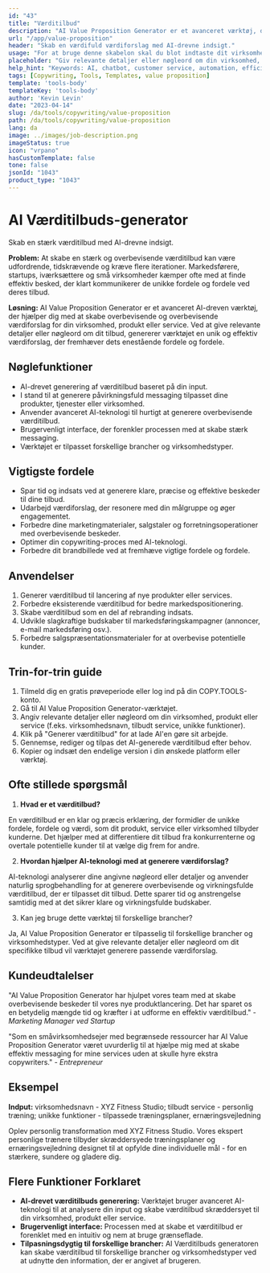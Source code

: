 ```yaml
---
id: "43"
title: "Værditilbud"
description: "AI Value Proposition Generator er et avanceret værktøj, der anvender kunstig intelligens til at skabe overbevisende og overbevisende værditilbud for din virksomhed, produkt eller service. Det hjælper dig med at spare tid og kræfter ved at generere klare, præcise og effektive beskeder, der fremhæver de unikke fordele og fordele ved det, du tilbyder."
url: "/app/value-proposition"
header: "Skab en værdifuld værdiforslag med AI-drevne indsigt."
usage: "For at bruge denne skabelon skal du blot indtaste dit virksomheds, produkts eller tjenestes navn, nøgleord eller nøglefunktioner. Dette værktøj vil derefter generere en unik og effektiv værditilbud baseret på dine input."
placeholder: "Giv relevante detaljer eller nøgleord om din virksomhed, produkt eller service, f.eks. virksomhedsnavn som 'XYZ Fitness Studio', tilbudt service som 'personlig træning' eller unikke funktioner som 'tilpassede træningsplaner', 'ernæringsvejledning', osv."
help_hint: "Keywords: AI, chatbot, customer service, automation, efficiency."
tags: [Copywriting, Tools, Templates, value proposition]
template: 'tools-body'
templateKey: 'tools-body'
author: 'Kevin Levin'
date: "2023-04-14"
slug: /da/tools/copywriting/value-proposition
path: /da/tools/copywriting/value-proposition
lang: da
image: ../images/job-description.png
imageStatus: true
icon: "vrpano"
hasCustomTemplate: false
tone: false
jsonId: "1043"
product_type: "1043"
---
```

# AI Værditilbuds-generator

Skab en stærk værditilbud med AI-drevne indsigt.

**Problem:** At skabe en stærk og overbevisende værditilbud kan være udfordrende, tidskrævende og kræve flere iterationer. Markedsførere, startups, iværksættere og små virksomheder kæmper ofte med at finde effektiv besked, der klart kommunikerer de unikke fordele og fordele ved deres tilbud.

**Løsning:** AI Value Proposition Generator er et avanceret AI-dreven værktøj, der hjælper dig med at skabe overbevisende og overbevisende værdiforslag for din virksomhed, produkt eller service. Ved at give relevante detaljer eller nøgleord om dit tilbud, genererer værktøjet en unik og effektiv værdiforslag, der fremhæver dets enestående fordele og fordele.

## Nøglefunktioner

- AI-drevet generering af værditilbud baseret på din input.
- I stand til at generere påvirkningsfuld messaging tilpasset dine produkter, tjenester eller virksomhed.
- Anvender avanceret AI-teknologi til hurtigt at generere overbevisende værditilbud.
- Brugervenligt interface, der forenkler processen med at skabe stærk messaging.
- Værktøjet er tilpasset forskellige brancher og virksomhedstyper.

## Vigtigste fordele

- Spar tid og indsats ved at generere klare, præcise og effektive beskeder til dine tilbud.
- Udarbejd værdiforslag, der resonere med din målgruppe og øger engagementet.
- Forbedre dine marketingmaterialer, salgstaler og forretningsoperationer med overbevisende beskeder.
- Optimer din copywriting-proces med AI-teknologi.
- Forbedre dit brandbillede ved at fremhæve vigtige fordele og fordele.

## Anvendelser

1. Generer værditilbud til lancering af nye produkter eller services.
2. Forbedre eksisterende værditilbud for bedre markedspositionering.
3. Skabe værditilbud som en del af rebranding indsats.
4. Udvikle slagkraftige budskaber til markedsføringskampagner (annoncer, e-mail markedsføring osv.).
5. Forbedre salgspræsentationsmaterialer for at overbevise potentielle kunder.

## Trin-for-trin guide

1. Tilmeld dig en gratis prøveperiode eller log ind på din COPY.TOOLS-konto.
2. Gå til AI Value Proposition Generator-værktøjet.
3. Angiv relevante detaljer eller nøgleord om din virksomhed, produkt eller service (f.eks. virksomhedsnavn, tilbudt service, unikke funktioner).
4. Klik på "Generer værditilbud" for at lade AI'en gøre sit arbejde.
5. Gennemse, rediger og tilpas det AI-generede værditilbud efter behov.
6. Kopier og indsæt den endelige version i din ønskede platform eller værktøj.

## Ofte stillede spørgsmål

1. **Hvad er et værditilbud?**

En værditilbud er en klar og præcis erklæring, der formidler de unikke fordele, fordele og værdi, som dit produkt, service eller virksomhed tilbyder kunderne. Det hjælper med at differentiere dit tilbud fra konkurrenterne og overtale potentielle kunder til at vælge dig frem for andre.

2. **Hvordan hjælper AI-teknologi med at generere værdiforslag?**

AI-teknologi analyserer dine angivne nøgleord eller detaljer og anvender naturlig sprogbehandling for at generere overbevisende og virkningsfulde værditilbud, der er tilpasset dit tilbud. Dette sparer tid og anstrengelse samtidig med at det sikrer klare og virkningsfulde budskaber.

3. Kan jeg bruge dette værktøj til forskellige brancher?

Ja, AI Value Proposition Generator er tilpasselig til forskellige brancher og virksomhedstyper. Ved at give relevante detaljer eller nøgleord om dit specifikke tilbud vil værktøjet generere passende værdiforslag.

## Kundeudtalelser

"AI Value Proposition Generator har hjulpet vores team med at skabe overbevisende beskeder til vores nye produktlancering. Det har sparet os en betydelig mængde tid og kræfter i at udforme en effektiv værditilbud." - *Marketing Manager ved Startup*

"Som en småvirksomhedsejer med begrænsede ressourcer har AI Value Proposition Generator været uvurderlig til at hjælpe mig med at skabe effektiv messaging for mine services uden at skulle hyre ekstra copywriters." - *Entrepreneur*

## Eksempel

**Indput:** virksomhedsnavn - XYZ Fitness Studio; tilbudt service - personlig træning; unikke funktioner - tilpassede træningsplaner, ernæringsvejledning

Oplev personlig transformation med XYZ Fitness Studio. Vores ekspert personlige trænere tilbyder skræddersyede træningsplaner og ernæringsvejledning designet til at opfylde dine individuelle mål - for en stærkere, sundere og gladere dig.

## Flere Funktioner Forklaret

- **AI-drevet værditilbuds generering:** Værktøjet bruger avanceret AI-teknologi til at analysere din input og skabe værditilbud skræddersyet til din virksomhed, produkt eller service.
- **Brugervenligt interface:** Processen med at skabe et værditilbud er forenklet med en intuitiv og nem at bruge grænseflade.
- **Tilpasningsdygtig til forskellige brancher:** AI Værditilbuds generatoren kan skabe værditilbud til forskellige brancher og virksomhedstyper ved at udnytte den information, der er angivet af brugeren.
